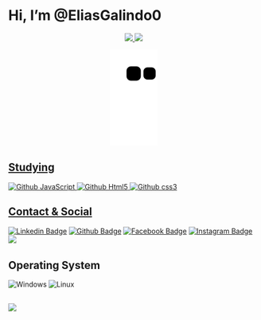 # Hi, I’m @EliasGalindo0

<div align="center">
<a href="https://beacons.ai/EliasGalindo0">
<img height="180em" src="https://github-readme-stats.vercel.app/api?username=EliasGalindo0&show_icons=true&theme=dark&include_all_commits=true&count_private=true"/> <img height="180em" src="https://github-readme-stats.vercel.app/api/top-langs/?username=EliasGalindo0&layout=compact&langs_count=7&theme=dark"/>
  

  ![Snake animation](https://github.com/EliasGalindo0/EliasGalindo0/blob/output/github-contribution-grid-snake.svg)
</div>
  
## Studying

![Github JavaScript](https://img.shields.io/badge/JavaScript-F7DF1E?style=for-the-badge&logo=javascript&logoColor=black)
![Github Html5](https://img.shields.io/badge/HTML5-E34F26?style=for-the-badge&logo=html5&logoColor=white)
![Github css3](https://img.shields.io/badge/CSS3-1572B6?style=for-the-badge&logo=css3&logoColor=white)

## Contact & Social

[![Linkedin Badge](https://img.shields.io/badge/LinkedIn-0077B5?style=for-the-badge&logo=linkedin&logoColor=white&link=link_do_seu_perfil)](https://www.linkedin.com/in/eliasgalindo/)
[![Github Badge](https://img.shields.io/badge/GitHub-100000?style=for-the-badge&logo=github&logoColor=white&link=link_do_seu_perfil)](https://github.com/EliasGalindo0)
[![Facebook Badge](https://img.shields.io/badge/Facebook-1877F2?style=for-the-badge&logo=facebook&logoColor=white&link=link_do_seu_perfil)](https://www.facebook.com/elias_galindo0/)
[![Instagram Badge](https://img.shields.io/badge/Instagram-E4405F?style=for-the-badge&logo=instagram&logoColor=white&link=link_do_seu_perfil)](https://www.instagram.com/eliasgalindo0/)
<a href = "mailto:eliasgalindo@gmail.com"><img src="https://img.shields.io/badge/Gmail-D14836?style=for-the-badge&logo=gmail&logoColor=white" target="_blank"></a>

## Operating System
![Windows](https://img.shields.io/badge/Windows-0078D6?style=for-the-badge&logo=windows&logoColor=white)
![Linux](https://img.shields.io/badge/Linux-FCC624?style=for-the-badge&logo=linux&logoColor=black)

##
<img src=https://github.com/TheDudeThatCode/TheDudeThatCode/blob/master/Assets/Mario_Gameplay.gif>

<!---
EliasGalindo0/EliasGalindo0 is a ✨ special ✨ repository because its `README.md` (this file) appears on your GitHub profile.
You can click the Preview link to take a look at your changes.
--->
